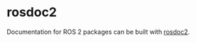# rosdoc2

Documentation for ROS 2 packages can be built with
[rosdoc2](https://github.com/ros-infrastructure/rosdoc2).
